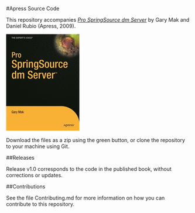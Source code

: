 #Apress Source Code

This repository accompanies [*Pro SpringSource dm Server*](http://www.apress.com/9781430216407) by Gary Mak and Daniel Rubio (Apress, 2009).

![Cover image](9781430216407.jpg)

Download the files as a zip using the green button, or clone the repository to your machine using Git.

##Releases

Release v1.0 corresponds to the code in the published book, without corrections or updates.

##Contributions

See the file Contributing.md for more information on how you can contribute to this repository.
